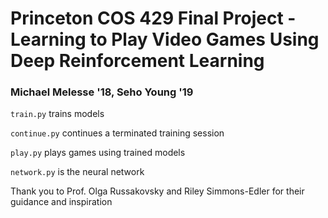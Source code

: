 # Princeton COS 429 Final Project - Learning to Play Video Games Using Deep Reinforcement Learning
### Michael Melesse '18, Seho Young '19

`train.py` trains models

`continue.py` continues a terminated training session

`play.py` plays games using trained models

`network.py` is the neural network

Thank you to Prof. Olga Russakovsky and Riley Simmons-Edler for their guidance and inspiration
